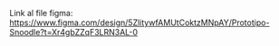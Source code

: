Link al file figma:
https://www.figma.com/design/5ZlitywfAMUtCoktzMNpAY/Prototipo-Snoodle?t=Xr4gbZZqF3LRN3AL-0
